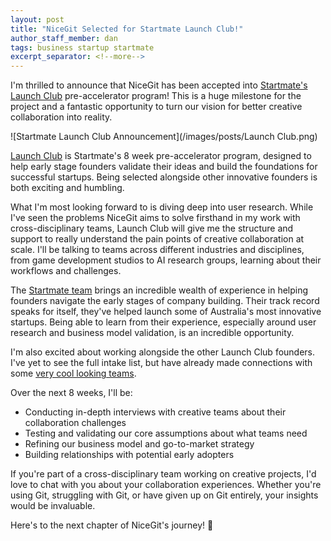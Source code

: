 ```yaml
---
layout: post
title: "NiceGit Selected for Startmate Launch Club!"
author_staff_member: dan
tags: business startup startmate
excerpt_separator: <!--more-->
---
```


I'm thrilled to announce that NiceGit has been accepted into [Startmate's Launch Club](https://www.startmate.com/launch-club) pre-accelerator program! This is a huge milestone for the project and a fantastic opportunity to turn our vision for better creative collaboration into reality.

<!--more-->
![Startmate Launch Club Announcement](/images/posts/Launch Club.png)

[Launch Club](https://www.startmate.com/launch-club) is Startmate's 8 week pre-accelerator program, designed to help early stage founders validate their ideas and build the foundations for successful startups. Being selected alongside other innovative founders is both exciting and humbling.

What I'm most looking forward to is diving deep into user research. While I've seen the problems NiceGit aims to solve firsthand in my work with cross-disciplinary teams, Launch Club will give me the structure and support to really understand the pain points of creative collaboration at scale. I'll be talking to teams across different industries and disciplines, from game development studios to AI research groups, learning about their workflows and challenges.

The [Startmate team](https://www.startmate.com/mentors) brings an incredible wealth of experience in helping founders navigate the early stages of company building. Their track record speaks for itself, they've helped launch some of Australia's most innovative startups. Being able to learn from their experience, especially around user research and business model validation, is an incredible opportunity.

I'm also excited about working alongside the other Launch Club founders. I've yet to see the full intake list, but have already made connections with some [very cool looking teams](https://www.heali.com/).

Over the next 8 weeks, I'll be:

- Conducting in-depth interviews with creative teams about their collaboration challenges
- Testing and validating our core assumptions about what teams need
- Refining our business model and go-to-market strategy
- Building relationships with potential early adopters

If you're part of a cross-disciplinary team working on creative projects, I'd love to chat with you about your collaboration experiences. Whether you're using Git, struggling with Git, or have given up on Git entirely, your insights would be invaluable.

Here's to the next chapter of NiceGit's journey! 🚀

